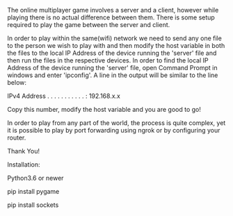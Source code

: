 The online multiplayer game involves a server and a client, however
while playing there is no actual difference between them.
There is some setup required to play the game between the
server and client.

In order to play within the same(wifi) network we need to send any one
file to the person we wish to play with and then modify the 
host variable in both the files to the local IP Address of the device 
running the 'server' file and then run the files in the respective
devices. In order to find the local IP Address of the device running
the 'server' file, open Command Prompt in windows and enter 'ipconfig'.
A line in the output will be similar to the line below:

IPv4 Address . . . . . . . . . . . : 192.168.x.x

Copy this number, modify the host variable and you are good to go!


In order to play from any part of the world, the process is quite 
complex, yet it is possible to play by port forwarding using ngrok or
by configuring your router.

Thank You!

Installation:

Python3.6 or newer

pip install pygame

pip install sockets
